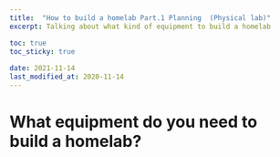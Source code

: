 ```yaml
---
title:  "How to build a homelab Part.1 Planning  (Physical lab)"
excerpt: Talking about what kind of equipment to build a homelab

toc: true
toc_sticky: true
 
date: 2021-11-14
last_modified_at: 2020-11-14
---
```



# What equipment do you need to build a homelab?

